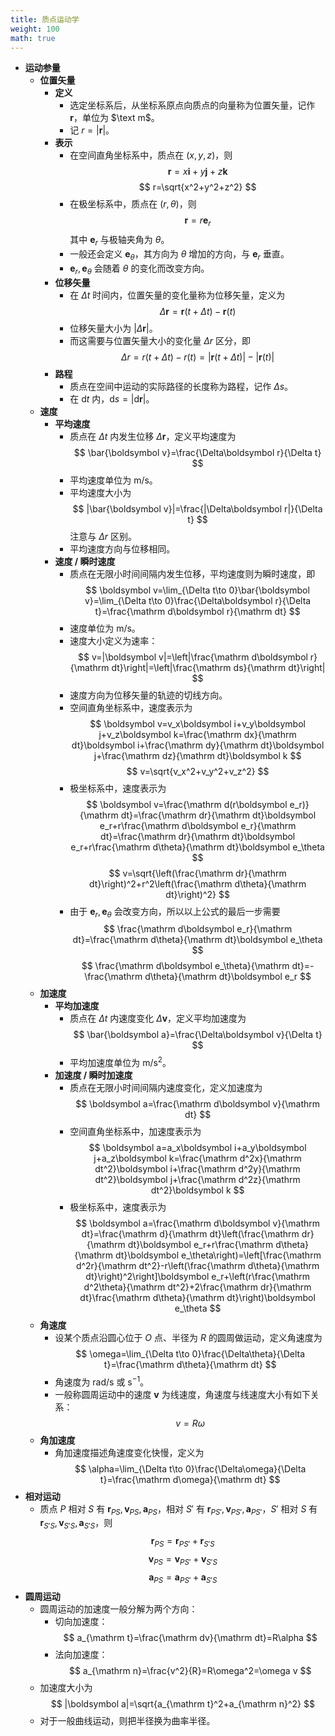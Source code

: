 ```yaml
---
title: 质点运动学
weight: 100
math: true
---
```


- **运动参量**
    - **位置矢量**
        - **定义**
            - 选定坐标系后，从坐标系原点向质点的向量称为位置矢量，记作 $\boldsymbol r$，单位为 $\text m$。
            - 记 $r=|\boldsymbol r|$。
        - **表示**
            - 在空间直角坐标系中，质点在 $(x,y,z)$，则
              $$
              \boldsymbol r=x\boldsymbol i+y\boldsymbol j+z\boldsymbol k
              $$
              $$
              r=\sqrt{x^2+y^2+z^2}
              $$
            - 在极坐标系中，质点在 $(r,\theta)$，则
              $$
              \boldsymbol r=r\boldsymbol e_r
              $$
              其中 $\boldsymbol e_r$ 与极轴夹角为 $\theta$。
            - 一般还会定义 $\boldsymbol e_\theta$，其方向为 $\theta$ 增加的方向，与 $\boldsymbol e_r$ 垂直。
            - $\boldsymbol e_r,\boldsymbol e_\theta$ 会随着 $\theta$ 的变化而改变方向。
        - **位移矢量**
            - 在 $\Delta t$ 时间内，位置矢量的变化量称为位移矢量，定义为
              $$
              \Delta\boldsymbol r=\boldsymbol r(t+\Delta t)-\boldsymbol r(t)
              $$
            - 位移矢量大小为 $|\Delta\boldsymbol r|$。
            - 而这需要与位置矢量大小的变化量 $\Delta r$ 区分，即
              $$
              \Delta r=r(t+\Delta t)-r(t)=|\boldsymbol r(t+\Delta t)|-|\boldsymbol r(t)|
              $$
        - **路程**
            - 质点在空间中运动的实际路径的长度称为路程，记作 $\Delta s$。
            - 在 $\mathrm dt$ 内，$\mathrm ds=|\mathrm d\boldsymbol r|$。
    - **速度**
        - **平均速度**
            - 质点在 $\Delta t$ 内发生位移 $\Delta\boldsymbol r$，定义平均速度为
              $$
              \bar{\boldsymbol v}=\frac{\Delta\boldsymbol r}{\Delta t}
              $$
            - 平均速度单位为 $\text{m/s}$。
            - 平均速度大小为
              $$
              |\bar{\boldsymbol v}|=\frac{|\Delta\boldsymbol r|}{\Delta t}
              $$
              注意与 $\Delta r$ 区别。
            - 平均速度方向与位移相同。
        - **速度 / 瞬时速度**
            - 质点在无限小时间间隔内发生位移，平均速度则为瞬时速度，即
              $$
              \boldsymbol v=\lim_{\Delta t\to 0}\bar{\boldsymbol v}=\lim_{\Delta t\to 0}\frac{\Delta\boldsymbol r}{\Delta t}=\frac{\mathrm d\boldsymbol r}{\mathrm dt}
              $$
            - 速度单位为 $\text{m/s}$。
            - 速度大小定义为速率：
              $$
              v=|\boldsymbol v|=\left|\frac{\mathrm d\boldsymbol r}{\mathrm dt}\right|=\left|\frac{\mathrm ds}{\mathrm dt}\right|
              $$
            - 速度方向为位移矢量的轨迹的切线方向。
            - 空间直角坐标系中，速度表示为
              $$
              \boldsymbol v=v_x\boldsymbol i+v_y\boldsymbol j+v_z\boldsymbol k=\frac{\mathrm dx}{\mathrm dt}\boldsymbol i+\frac{\mathrm dy}{\mathrm dt}\boldsymbol j+\frac{\mathrm dz}{\mathrm dt}\boldsymbol k
              $$
              $$
              v=\sqrt{v_x^2+v_y^2+v_z^2}
              $$
            - 极坐标系中，速度表示为
              $$
              \boldsymbol v=\frac{\mathrm d(r\boldsymbol e_r)}{\mathrm dt}=\frac{\mathrm dr}{\mathrm dt}\boldsymbol e_r+r\frac{\mathrm d\boldsymbol e_r}{\mathrm dt}=\frac{\mathrm dr}{\mathrm dt}\boldsymbol e_r+r\frac{\mathrm d\theta}{\mathrm dt}\boldsymbol e_\theta
              $$
              $$
              v=\sqrt{\left(\frac{\mathrm dr}{\mathrm dt}\right)^2+r^2\left(\frac{\mathrm d\theta}{\mathrm dt}\right)^2}
              $$
            - 由于 $\boldsymbol e_r,\boldsymbol e_\theta$ 会改变方向，所以以上公式的最后一步需要
              $$
              \frac{\mathrm d\boldsymbol e_r}{\mathrm dt}=\frac{\mathrm d\theta}{\mathrm dt}\boldsymbol e_\theta
              $$
              $$
              \frac{\mathrm d\boldsymbol e_\theta}{\mathrm dt}=-\frac{\mathrm d\theta}{\mathrm dt}\boldsymbol e_r
              $$
    - **加速度**
        - **平均加速度**
            - 质点在 $\Delta t$ 内速度变化 $\Delta\boldsymbol v$，定义平均加速度为
              $$
              \bar{\boldsymbol a}=\frac{\Delta\boldsymbol v}{\Delta t}
              $$
            - 平均加速度单位为 $\mathrm{m/s^2}$。
        - **加速度 / 瞬时加速度**
            - 质点在无限小时间间隔内速度变化，定义加速度为
              $$
              \boldsymbol a=\frac{\mathrm d\boldsymbol v}{\mathrm dt}
              $$
            - 空间直角坐标系中，加速度表示为
              $$
              \boldsymbol a=a_x\boldsymbol i+a_y\boldsymbol j+a_z\boldsymbol k=\frac{\mathrm d^2x}{\mathrm dt^2}\boldsymbol i+\frac{\mathrm d^2y}{\mathrm dt^2}\boldsymbol j+\frac{\mathrm d^2z}{\mathrm dt^2}\boldsymbol k
              $$
            - 极坐标系中，速度表示为
              $$
              \boldsymbol a=\frac{\mathrm d\boldsymbol v}{\mathrm dt}=\frac{\mathrm d}{\mathrm dt}\left(\frac{\mathrm dr}{\mathrm dt}\boldsymbol e_r+r\frac{\mathrm d\theta}{\mathrm dt}\boldsymbol e_\theta\right)=\left[\frac{\mathrm d^2r}{\mathrm dt^2}-r\left(\frac{\mathrm d\theta}{\mathrm dt}\right)^2\right]\boldsymbol e_r+\left(r\frac{\mathrm d^2\theta}{\mathrm dt^2}+2\frac{\mathrm dr}{\mathrm dt}\frac{\mathrm d\theta}{\mathrm dt}\right)\boldsymbol e_\theta
              $$
    - **角速度** <span id="i9fcjq"></span>
        - 设某个质点沿圆心位于 $O$ 点、半径为 $R$ 的圆周做运动，定义角速度为
          $$
          \omega=\lim_{\Delta t\to 0}\frac{\Delta\theta}{\Delta t}=\frac{\mathrm d\theta}{\mathrm dt}
          $$
        - 角速度为 $\mathrm{rad/s}$ 或 $\mathrm{s^{-1}}$。
        - 一般称圆周运动中的速度 $\boldsymbol v$ 为线速度，角速度与线速度大小有如下关系：
          $$
          v=R\omega
          $$
    - **角加速度** <span id="snpyim"></span>
        - 角加速度描述角速度变化快慢，定义为
          $$
          \alpha=\lim_{\Delta t\to 0}\frac{\Delta\omega}{\Delta t}=\frac{\mathrm d\omega}{\mathrm dt}
          $$
- **相对运动**
    - 质点 $P$ 相对 $S$ 有 $\boldsymbol r_{PS},\boldsymbol v_{PS},\boldsymbol a_{PS}$，相对 $S'$ 有 $\boldsymbol r_{PS'},\boldsymbol v_{PS'},\boldsymbol a_{PS'}$，$S'$ 相对 $S$ 有 $\boldsymbol r_{S'S},\boldsymbol v_{S'S},\boldsymbol a_{S'S}$，则
      $$
      \boldsymbol r_{PS}=\boldsymbol r_{PS'}+\boldsymbol r_{S'S}
      $$
      $$
      \boldsymbol v_{PS}=\boldsymbol v_{PS'}+\boldsymbol v_{S'S}
      $$
      $$
      \boldsymbol a_{PS}=\boldsymbol a_{PS'}+\boldsymbol a_{S'S}
      $$
- **圆周运动**
    - 圆周运动的加速度一般分解为两个方向：
        - 切向加速度：
          $$
          a_{\mathrm t}=\frac{\mathrm dv}{\mathrm dt}=R\alpha
          $$
        - 法向加速度：
          $$
          a_{\mathrm n}=\frac{v^2}{R}=R\omega^2=\omega v
          $$
    - 加速度大小为
      $$
      |\boldsymbol a|=\sqrt{a_{\mathrm t}^2+a_{\mathrm n}^2}
      $$
    - 对于一般曲线运动，则把半径换为曲率半径。
